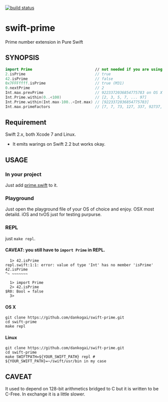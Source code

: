 [![build status](https://secure.travis-ci.org/dankogai/swift-prime.png)](http://travis-ci.org/dankogai/swift-prime)

# swift-prime

Prime number extension in Pure Swift

## SYNOPSIS

````swift
import Prime                            // not needed if you are using prime.swift directly
2.isPrime                               // true
42.isPrime                              // false
0x7FFFffff.isPrime                      // true (M31)
0.nextPrime                             // 2
Int.max.prevPrime                       // 9223372036854775783 on OS X
Int.Prime.within(0..<100)               // [2, 3, 5, 7, ... 97]
Int.Prime.within(Int.max-100..<Int.max) // [9223372036854775783]
Int.max.primeFactors                    // [7, 7, 73, 127, 337, 92737, 649657]
````

## Requirement

Swift 2.x, both Xcode 7 and Linux.

* It emits warings on Swift 2.2 but works okay.

## USAGE

### In your project

Just add [prime.swift] to it.

[prime.swift]: prime/prime.swift

### Playground

Just open the playground file of your OS of choice and enjoy.  OSX most detaild.  iOS and tvOS just for testing purpurse.

### REPL

just `make repl`.

#### CAVEAT: you still have to `import Prime` in REPL.

````shell
  1> 42.isPrime
repl.swift:1:1: error: value of type 'Int' has no member 'isPrime'
42.isPrime
^~ ~~~~~~~

  1> import Prime
  2> 42.isPrime 
$R0: Bool = false
  3>
````


#### OS X

````shell
git clone https://github.com/dankogai/swift-prime.git
cd swift-prime
make repl
````

#### Linux

````shell
git clone https://github.com/dankogai/swift-prime.git
cd swift-prime
make SWIFTPATH=${YOUR_SWIFT_PATH} repl # ${YOUR_SWIFT_PATH}=~/swift/usr/bin in my case
````

## CAVEAT

It used to depend on 128-bit arithmetics bridged to C but it is written to be C-Free.  In exchange it is a little slower.
